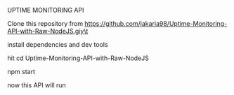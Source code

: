 UPTIME MONITORING API

Clone this repository from https://github.com/jakaria98/Uptime-Monitoring-API-with-Raw-NodeJS.giy\t

install dependencies and dev tools

hit cd Uptime-Monitoring-API-with-Raw-NodeJS

npm start

now this API will run

